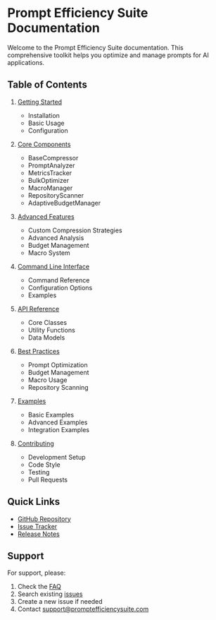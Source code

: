 # Prompt Efficiency Suite Documentation

Welcome to the Prompt Efficiency Suite documentation. This comprehensive toolkit helps you optimize and manage prompts for AI applications.

## Table of Contents

1. [Getting Started](getting-started.md)
   - Installation
   - Basic Usage
   - Configuration

2. [Core Components](components.md)
   - BaseCompressor
   - PromptAnalyzer
   - MetricsTracker
   - BulkOptimizer
   - MacroManager
   - RepositoryScanner
   - AdaptiveBudgetManager

3. [Advanced Features](advanced-features.md)
   - Custom Compression Strategies
   - Advanced Analysis
   - Budget Management
   - Macro System

4. [Command Line Interface](cli.md)
   - Command Reference
   - Configuration Options
   - Examples

5. [API Reference](api-reference.md)
   - Core Classes
   - Utility Functions
   - Data Models

6. [Best Practices](best-practices.md)
   - Prompt Optimization
   - Budget Management
   - Macro Usage
   - Repository Scanning

7. [Examples](examples.md)
   - Basic Examples
   - Advanced Examples
   - Integration Examples

8. [Contributing](contributing.md)
   - Development Setup
   - Code Style
   - Testing
   - Pull Requests

## Quick Links

- [GitHub Repository](https://github.com/yourusername/prompt-efficiency-suite)
- [Issue Tracker](https://github.com/yourusername/prompt-efficiency-suite/issues)
- [Release Notes](release-notes.md)

## Support

For support, please:
1. Check the [FAQ](faq.md)
2. Search existing [issues](https://github.com/yourusername/prompt-efficiency-suite/issues)
3. Create a new issue if needed
4. Contact support@promptefficiencysuite.com 